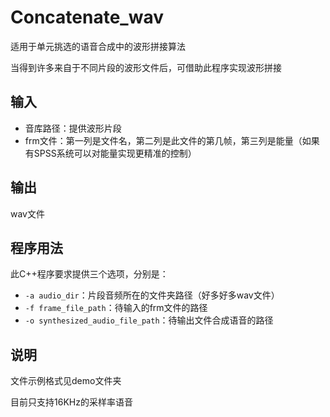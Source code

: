 # Concatenate_wav

适用于单元挑选的语音合成中的波形拼接算法

当得到许多来自于不同片段的波形文件后，可借助此程序实现波形拼接

## 输入
* 音库路径：提供波形片段
* frm文件：第一列是文件名，第二列是此文件的第几帧，第三列是能量（如果有SPSS系统可以对能量实现更精准的控制）

## 输出
wav文件

## 程序用法
此C++程序要求提供三个选项，分别是：
* `-a audio_dir`：片段音频所在的文件夹路径（好多好多wav文件）
* `-f frame_file_path`：待输入的frm文件的路径
* `-o synthesized_audio_file_path`：待输出文件合成语音的路径

## 说明
文件示例格式见demo文件夹

目前只支持16KHz的采样率语音